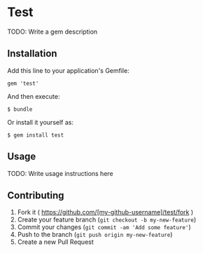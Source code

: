 # Test

TODO: Write a gem description

## Installation

Add this line to your application's Gemfile:

    gem 'test'

And then execute:

    $ bundle

Or install it yourself as:

    $ gem install test

## Usage

TODO: Write usage instructions here

## Contributing

1. Fork it ( https://github.com/[my-github-username]/test/fork )
2. Create your feature branch (`git checkout -b my-new-feature`)
3. Commit your changes (`git commit -am 'Add some feature'`)
4. Push to the branch (`git push origin my-new-feature`)
5. Create a new Pull Request
